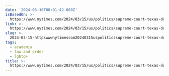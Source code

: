 ```yaml
---
date: '2024-03-16T00:01:42.000Z'
isBasedOn: >-
  https://www.nytimes.com/2024/03/15/us/politics/supreme-court-texas-drag-show.html?unlocked_article_code=1.c00.mpaS.AlsZ5dZt8Y21#:~:text=The%20Supreme%20Court%20on%20Friday,had%20refused%20to%20allow%20it
link: >-
  https://www.nytimes.com/2024/03/15/us/politics/supreme-court-texas-drag-show.html?unlocked_article_code=1.c00.mpaS.AlsZ5dZt8Y21#:~:text=The%20Supreme%20Court%20on%20Friday,had%20refused%20to%20allow%20it
slug: >-
  2024-03-15-httpswwwnytimescom20240315uspoliticssupreme-court-texas-drag-showhtmlunlockedarticlecode1c00mpasalsz5dzt8y21textthepercent20supremepercent20courtpercent20onpercent20fridayhadpercent20refusedpercent20topercent20allowpercent20it
tags:
  - academia
  - law and order
  - lgbtq+
title: >-
  https://www.nytimes.com/2024/03/15/us/politics/supreme-court-texas-drag-show.html?unlocked_article_code=1.c00.mpaS.AlsZ5dZt8Y21#:~:text=The%20Supreme%20Court%20on%20Friday,had%20refused%20to%20allow%20it
---
```


